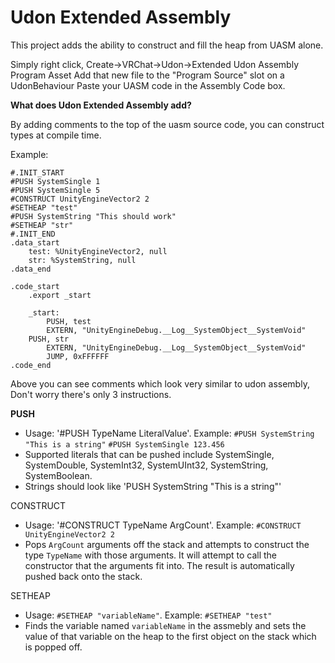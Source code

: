 # Udon Extended Assembly
 
This project adds the ability to construct and fill the heap from UASM alone.

Simply right click, Create->VRChat->Udon->Extended Udon Assembly Program Asset
Add that new file to the "Program Source" slot on a UdonBehaviour
Paste your UASM code in the Assembly Code box.

**What does Udon Extended Assembly add?**

By adding comments to the top of the uasm source code, you can construct types at compile time.

Example:
```
#.INIT_START
#PUSH SystemSingle 1
#PUSH SystemSingle 5
#CONSTRUCT UnityEngineVector2 2
#SETHEAP "test"
#PUSH SystemString "This should work"
#SETHEAP "str"
#.INIT_END
.data_start
	test: %UnityEngineVector2, null
	str: %SystemString, null
.data_end

.code_start
    .export _start
    
    _start:
        PUSH, test
        EXTERN, "UnityEngineDebug.__Log__SystemObject__SystemVoid"
	PUSH, str
        EXTERN, "UnityEngineDebug.__Log__SystemObject__SystemVoid"
        JUMP, 0xFFFFFF
.code_end
```

Above you can see comments which look very similar to udon assembly, Don't worry there's only 3 instructions.

**PUSH**

- Usage: '#PUSH TypeName LiteralValue'. Example: `#PUSH SystemString "This is a string"` `#PUSH SystemSingle 123.456`
- Supported literals that can be pushed include SystemSingle, SystemDouble, SystemInt32, SystemUInt32, SystemString, SystemBoolean.
- Strings should look like 'PUSH SystemString "This is a string"'

CONSTRUCT
- Usage: '#CONSTRUCT TypeName ArgCount'. Example: `#CONSTRUCT UnityEngineVector2 2`
- Pops `ArgCount` arguments off the stack and attempts to construct the type `TypeName` with those arguments. It will attempt to call the constructor that the arguments fit into. The result is automatically pushed back onto the stack.

SETHEAP
- Usage: `#SETHEAP "variableName"`. Example: `#SETHEAP "test"`
- Finds the variable named `variableName` in the assmebly and sets the value of that variable on the heap to the first object on the stack which is popped off.
